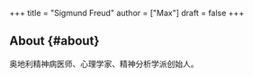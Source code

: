 +++
title = "Sigmund Freud"
author = ["Max"]
draft = false
+++

## About {#about}

奥地利精神病医师、心理学家、精神分析学派创始人。